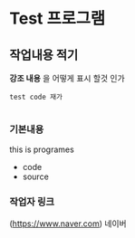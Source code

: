 # Test 프로그램

## 작업내용 적기

**강조 내용** 을 어떻게 표시 할것 인가

``` code java
test code 재가


```

### 기본내용
this is programes
- code
- source
  
### 작업자 링크
(https://www.naver.com) 네이버
